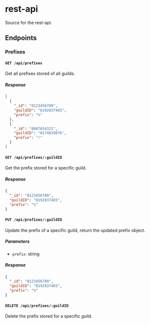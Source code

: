 # rest-api

Source for the rest-api.

## Endpoints

### Prefixes

#### `GET /api/prefixes`

Get all prefixes stored of all guilds.

##### Response

```json
[
  {
    "_id": "0123456789",
    "guildID": "0192837465",
    "prefix": "%"
  },
  {
    "_id": "0987654321",
    "guildID": "0174839076",
    "prefix": "!"
  }
]
```

#### `GET /api/prefixes/:guildID`

Get the prefix stored for a specific guild.

##### Response

```json
{
  "_id": "0123456789",
  "guildID": "0192837465",
  "prefix": "%"
}
```

#### `PUT /api/prefixes/:guildID`

Update the prefix of a specific guild, return the updated prefix object.

##### Parameters

- `prefix`: string

##### Response

```json
{
  "_id": "0123456789",
  "guildID": "0192837465",
  "prefix": "%"
}
```

#### `DELETE /api/prefixes/:guildID`

Delete the prefix stored for a specific guild.
